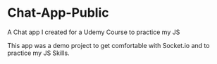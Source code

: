 # Chat-App-Public
A Chat app I created for a Udemy Course to practice my JS

This app was a demo project to get comfortable with Socket.io and to practice my JS Skills.
